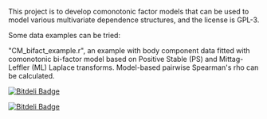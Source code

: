 This project is to develop comonotonic factor models that can be used to model various multivariate dependence structures, and the license is GPL-3.

Some data examples can be tried:

"CM_bifact_example.r", an example with body component data fitted with comonotonic bi-factor model based on Positive Stable (PS) and Mittag-Leffler (ML) Laplace transforms.
Model-based pairwise Spearman's rho can be calculated.

[![Bitdeli Badge](https://d2weczhvl823v0.cloudfront.net/larryleihua/comonotonic_factor_models/trend.png)](https://bitdeli.com/free "Bitdeli Badge")




[![Bitdeli Badge](https://d2weczhvl823v0.cloudfront.net/larryleihua/comonotonic_factor_models/trend.png)](https://bitdeli.com/free "Bitdeli Badge")

